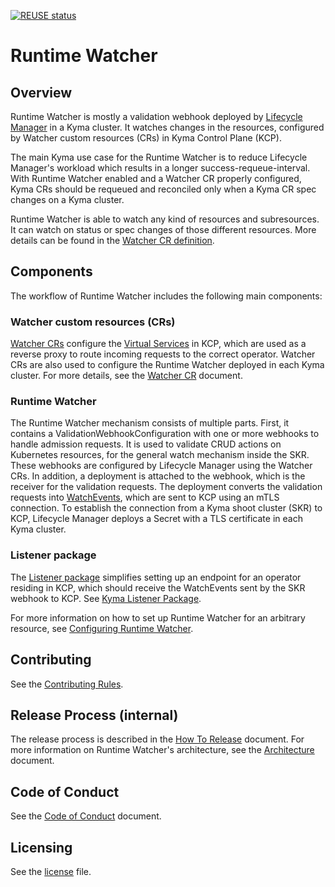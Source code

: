 [![REUSE status](https://api.reuse.software/badge/github.com/kyma-project/runtime-watcher)](https://api.reuse.software/info/github.com/kyma-project/runtime-watcher)

# Runtime Watcher

## Overview

Runtime Watcher is mostly a validation webhook deployed by [Lifecycle Manager](https://github.com/kyma-project/lifecycle-manager) in a Kyma cluster. It watches changes in the resources, configured by Watcher custom resources (CRs) in Kyma Control Plane (KCP).

The main Kyma use case for the Runtime Watcher is to reduce Lifecycle Manager's workload which results in a longer success-requeue-interval. With Runtime Watcher enabled and a Watcher CR properly configured, Kyma CRs should be requeued and reconciled only when a Kyma CR spec changes on a Kyma cluster.

Runtime Watcher is able to watch any kind of resources and subresources. It can watch on status or spec changes of those different resources. More details can be found in the [Watcher CR definition](https://github.com/kyma-project/lifecycle-manager/blob/main/api/v1beta2/watcher_types.go).


## Components

The workflow of Runtime Watcher includes the following main components:

### Watcher custom resources (CRs)
[Watcher CRs](https://github.com/kyma-project/lifecycle-manager/blob/main/api/v1beta2/watcher_types.go) configure the [Virtual Services](https://istio.io/latest/docs/reference/config/networking/virtual-service/) in KCP, which are used as a reverse proxy to route incoming requests to the correct operator. Watcher CRs are also used to configure the Runtime Watcher deployed in each Kyma cluster. For more details, see the [Watcher CR](./docs/api.md) document.

### Runtime Watcher
The Runtime Watcher mechanism consists of multiple parts. First, it contains a ValidationWebhookConfiguration with one or more webhooks to handle admission requests. It is used to validate CRUD actions on Kubernetes resources, for the general watch mechanism inside the SKR. These webhooks are configured by Lifecycle Manager using the Watcher CRs. In addition, a deployment is attached to the webhook, which is the receiver for the validation requests. The deployment converts the validation requests into [WatchEvents](https://github.com/kyma-project/runtime-watcher/blob/de040bddeba1a7875e3a0e626db4634134971022/listener/pkg/types/event.go#L8), which are sent to KCP using an mTLS connection. To establish the connection from a Kyma shoot cluster (SKR) to KCP, Lifecycle Manager deploys a Secret with a TLS certificate in each Kyma cluster.

### Listener package
The [Listener package](https://github.com/kyma-project/runtime-watcher/tree/main/listener) simplifies setting up an endpoint for an operator residing in KCP, which should receive the WatchEvents sent by the SKR webhook to KCP. See [Kyma Listener Package](./docs/listener.md). 

For more information on how to set up Runtime Watcher for an arbitrary resource, see [Configuring Runtime Watcher](./docs/guide.md).

## Contributing

See the [Contributing Rules](CONTRIBUTING.md).

## Release Process (internal)

The release process is described in the [How To Release](./docs/internal/how_to_release.md) document.
For more information on Runtime Watcher's architecture, see the [Architecture](./docs/architecture.md) document.

## Code of Conduct

See the [Code of Conduct](CODE_OF_CONDUCT.md) document.

## Licensing

See the [license](./LICENSE) file.
